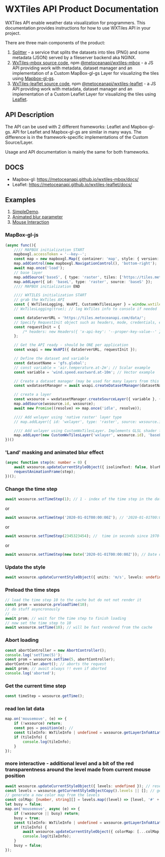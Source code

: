 # WXTiles API Product Documentation

WXTiles API enable weather data visualization for programmers.
This documentation provides instructions for how to use WXTiles API in your project.

There are three main components of the product:

1. [Splitter](https://github.com/metocean/wxtile-splitter) - a service that splits the datasets into tiles (PNG) and some metadata (JSON) served by a fileserver backend aka NGINX.
2. [WxTiles-mbox source code](https://github.com/metoceanapi/wxtiles-mbox), npm [@metoceanapi/wxtiles-mbox](https://www.npmjs.com/package/@metoceanapi/wxtiles-mbox) - a JS API providing work with metadata, dataset manager and an implementation of a Custom MapBox-gl-gs Layer for visualizing the tiles using [Mapbox-gl-gs](https://www.mapbox.com/).
3. [WxTiles-leaflet source code](https://github.com/metoceanapi/wxtiles-leaflet), npm [@metoceanapi/wxtiles-leaflet](https://www.npmjs.com/package/@metoceanapi/wxtiles-leaflet) - a JS API providing work with metadata, dataset manager and an implementation of a Custom Leaflet Layer for visualizing the tiles using [Leaflet](https://leafletjs.com/).

## API Description

The API can be used with 2 different frameworks: Leaflet and Mapbox-gl-gs.
API for Leaflet and Mapbox-gl-gs are similar in many ways.
The difference is in the framework-specific implementations of the Custom Source/Layer.

Usage and API documentation is mainly the same for both frameworks.

## DOCS

- Mapbox-gl: https://metoceanapi.github.io/wxtiles-mbox/docs/
- Leaflet: https://metoceanapi.github.io/wxtiles-leaflet/docs/

## Examples

1. [SimpleDemo](https://metoceanapi.github.io/wxtiles-mbox/examples/simpleDemo.html).
2. [Animated blur parameter](https://metoceanapi.github.io/wxtiles-mbox/examples/seaMaskAndAnimatedBlur.html)
3. [Mouse Interaction](https://metoceanapi.github.io/wxtiles-mbox/examples/interactive.html)

### MapBox-gl-js

```ts
(async func(){
	//// MAPBOX initialization START
	mapboxgl.accessToken = '--key--';
	const map = new mapboxgl.Map({ container: 'map', style: { version: 8, name: 'Empty', sources: {}, layers:[] } });
	map.addControl(new mapboxgl.NavigationControl(), 'bottom-right');
	await map.once('load');
	// base layer
	map.addSource('baseS', { type: 'raster', tiles: ['https://tiles.metoceanapi.com/base-lines/{z}/{x}/{y}'], maxzoom: 4 });
	map.addLayer({ id: 'baseL', type: 'raster', source: 'baseS' });
	//// MAPBOX initialization END

	//// WXTILES initialization START
	// grab the WxTiles API
	const { WxTilesLogging, WxAPI, CustomWxTilesLayer } = window.wxtilesmbox;
	// WxTilesLogging(true); // log WxTiles info to console if needed

	const dataServerURL = 'https://tiles.metoceanapi.com/data/';
	// Specify RequestInit object such as headers, mode, credentials, etc
	const requestInit = {
		/* headers: new Headers({ 'x-api-key': '--proper-key-value--' }) //*/
	};

	// Get the API ready - should be ONE per application
	const wxapi = new WxAPI({ dataServerURL, requestInit });

	// Define the dataset and variable
	const datasetName = 'gfs.global';
	// const variable = 'air.temperature.at-2m'; // Scalar example
	const variable = 'wind.speed.eastward.at-10m'; // Vector example

	// Create a dataset manager (may be used for many layers from this dataset)
	const wxdatasetManager = await wxapi.createDatasetManager(datasetName);

	// create a layer
	const wxsource = wxdatasetManager.createSourceLayer({ variable }, { id: 'wxsource', attribution: 'WxTiles' });
	map.addSource(wxsource.id, wxsource);
	await new Promise((resolve) => map.once('idle', resolve));

	//// Add wxlayer using 'native raster' layer type
	// map.addLayer({ id: 'wxlayer', type: 'raster', source: wxsource.id, paint: { 'raster-fade-duration': 0 /* necessary */ } });

	//// Add wxlayer using CustomWxTilesLayer. Implements GLSL shader for vector field animation
	map.addLayer(new CustomWxTilesLayer('wxlayer', wxsource.id), 'baseL');
})()

```

### 'Land' masking and animated blur effect

```ts
(async function step(n: number = 0) {
	await wxsource.updateCurrentStyleObject({ isolineText: false, blurRadius: ~~(10 * Math.sin(n / 500) + 10) }); // await always !!
	requestAnimationFrame(step);
})();
```

### Change the time step

```ts
await wxsource.setTimeStep(1); // 1 - index of the time step in the dataset
```

or

```ts
await wxsource.setTimeStep('2020-01-01T00:00:00Z'); // '2020-01-01T00:00:00Z' - time step in the dataset
```

or

```ts
await wxsource.setTimeStep(2345323454); //  time in seconds since 1970-01-01T00:00:00Z
```

or

```ts
await wxsource.setTimeStep(new Date('2020-01-01T00:00:00Z')); // Date object
```

### Update the style

```ts
await wxsource.updateCurrentStyleObject({ units: 'm/s', levels: undefined }); // set levels to undefined - to automatically calculate the levels from the dataset
```

### Preload the time steps

```ts
// load the time step 10 to the cache but do not not render it
const prom = wxsource.preloadTime(10);
// do stuff asyncronously
// ...
await prom; // wait for the time step to finish loading
// now set the time step to 10
await wxsource.setTime(10); // will be fast rendered from the cache
```

### Abort loading

```ts
const abortController = new AbortController();
console.log('setTime(5)');
const prom = wxsource.setTime(5, abortController);
abortController.abort(); // aborts the request
await prom; // await always !! even if aborted
console.log('aborted');
```

### Get the current time step

```ts
const timeStep = wxsource.getTime();
```

### read lon lat data

```ts
map.on('mousemove', (e) => {
	if (!wxsource) return;
	const pos = position(e); //
	const tileInfo: WxTileInfo | undefined = wxsource.getLayerInfoAtLatLon(pos.wrap(), map);
	if (tileInfo) {
		console.log(tileInfo);
	}
});
```

### more interactive - additional level and a bit of the red transparentness around the level made from current mouse position

```ts
await wxsource.updateCurrentStyleObject({ levels: undefined }); // reset levels if existing in the style
const levels = wxsource.getCurrentStyleObjectCopy().levels || []; // get current/default/any levels
// generate a new color map from the levels
const colMap: [number, string][] = levels.map((level) => [level, '#' + Math.random().toString(16).slice(2, 8) + 'ff']);
let busy = false;
map.on('mousemove', async (e) => {
	if (!wxsource || busy) return;
	busy = true;
	const tileInfo: WxTileInfo | undefined = wxsource.getLayerInfoAtLatLon(position(e), map);
	if (tileInfo) {
		await wxsource.updateCurrentStyleObject({ colorMap: [...colMap, [tileInfo.inStyleUnits[0], '#ff000000']] });
		console.log(tileInfo);
	}
	busy = false;
});
```
